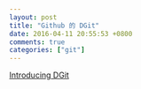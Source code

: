 ```yaml
---
layout: post
title: "Github 的 DGit"
date: 2016-04-11 20:55:53 +0800
comments: true
categories: ["git"]
---
```


<!-- more -->



[Introducing DGit]

[Introducing DGit]:http://githubengineering.com/introducing-dgit/